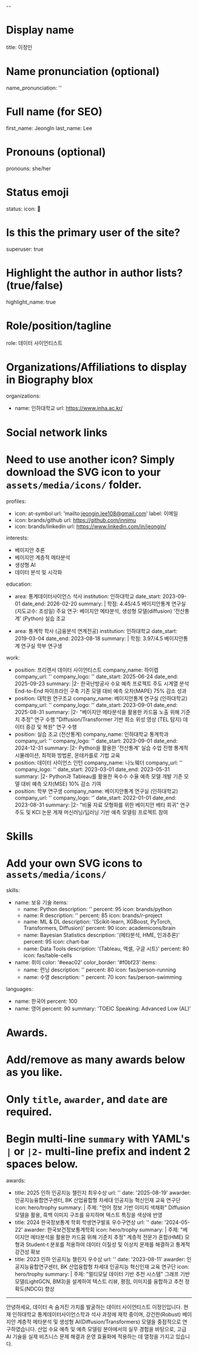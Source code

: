 --
# Display name
title: 이정인

# Name pronunciation (optional)
name_pronunciation: ''

# Full name (for SEO)
first_name: JeongIn
last_name: Lee

# Pronouns (optional)
pronouns: she/her

# Status emoji
status:
  icon: 🚀

# Is this the primary user of the site?
superuser: true

# Highlight the author in author lists? (true/false)
highlight_name: true

# Role/position/tagline
role: 데이터 사이언티스트

# Organizations/Affiliations to display in Biography blox
organizations:
  - name: 인하대학교
    url: https://www.inha.ac.kr/

# Social network links
# Need to use another icon? Simply download the SVG icon to your `assets/media/icons/` folder.
profiles:
  - icon: at-symbol
    url: 'mailto:jeongin.lee108@gmail.com'
    label: 이메일
  - icon: brands/github
    url: https://github.com/innimu
  - icon: brands/linkedin
    url: https://www.linkedin.com/in/jeongin/

interests:
  - 베이지안 추론
  - 베이지안 계층적 메타분석
  - 생성형 AI 
  - 데이터 분석 및 시각화

education:
  - area: 통계데이터사이언스 석사
    institution: 인하대학교
    date_start: 2023-09-01
    date_end: 2026-02-20
    summary: |
      학점: 4.45/4.5
      베이지안통계 연구실 (지도교수: 조성일)
      주요 연구: 베이지안 메타분석, 생성형 모델(diffusion)
      '전산통계' (Python) 실습 조교

  - area: 통계학 학사 (금융분석 연계전공)
    institution: 인하대학교
    date_start: 2019-03-04
    date_end: 2023-08-18
    summary: |
      학점: 3.97/4.5
      베이지안통계 연구실 학부 연구생

work:
  - position: 프리랜서 데이터 사이언티스트
    company_name: 하이렙
    company_url: ''
    company_logo: ''
    date_start: 2025-06-24
    date_end: 2025-09-23
    summary: |2-
      한국난방공사 수요 예측 프로젝트 주도
      시계열 분석 End-to-End 파이프라인 구축
      기존 모델 대비 예측 오차(MAPE) 75% 감소 성과
  - position: 대학원 연구조교
    company_name: 베이지안통계 연구실 (인하대학교)
    company_url: ''
    company_logo: ''
    date_start: 2023-09-01
    date_end: 2025-08-31
    summary: |2-
      "베이지안 메타분석을 활용한 카드뮴 노출 위해 기준치 추정" 연구 수행
      "Diffusion/Transformer 기반 희소 위성 영상 (TEL 탐지) 데이터 증강 및 복원" 연구 수행
  - position: 실습 조교 (전산통계)
    company_name: 인하대학교 통계학과
    company_url: ''
    company_logo: ''
    date_start: 2023-09-01
    date_end: 2024-12-31
    summary: |2-
      Python을 활용한 '전산통계' 실습 수업 진행
      통계적 시뮬레이션, 최적화 방법론, 몬테카를로 기법 교육
  - position: 데이터 사이언스 인턴
    company_name: 나노웨더
    company_url: ''
    company_logo: ''
    date_start: 2023-03-01
    date_end: 2023-05-31
    summary: |2-
      Python과 Tableau를 활용한 옥수수 수율 예측 모델 개발
      기존 모델 대비 예측 오차(MSE) 10% 감소 기여
  - position: 학부 연구생
    company_name: 베이지안통계 연구실 (인하대학교)
    company_url: ''
    company_logo: ''
    date_start: 2022-01-01
    date_end: 2023-08-31
    summary: |2-
      "비율 자료 모형화를 위한 베이지안 베타 회귀" 연구 주도 및 KCI 논문 게재
      머신러닝/딥러닝 기반 예측 모델링 프로젝트 참여

# Skills
# Add your own SVG icons to `assets/media/icons/`
skills:
  - name: 보유 기술
    items:
      - name: Python
        description: ''
        percent: 95
        icon: brands/python
      - name: R
        description: ''
        percent: 85
        icon: brands/r-project
      - name: ML & DL
        description: '(Scikit-learn, XGBoost, PyTorch, Transformers, Diffusion)'
        percent: 90
        icon: academicons/brain
      - name: Bayesian Statistics
        description: '(메타분석, HME, 인과추론)'
        percent: 95
        icon: chart-bar
      - name: Data Tools
        description: '(Tableau, 엑셀, 구글 시트)'
        percent: 80
        icon: fas/table-cells
  - name: 취미
    color: '#eeac02'
    color_border: '#f0bf23'
    items:
      - name: 런닝
        description: ''
        percent: 80
        icon: fas/person-running
      - name: 수영
        description: ''
        percent: 70
        icon: fas/person-swimming

languages:
  - name: 한국어
    percent: 100
  - name: 영어
    percent: 90
    summary: 'TOEIC Speaking: Advanced Low (AL)'

# Awards.
#   Add/remove as many awards below as you like.
#   Only `title`, `awarder`, and `date` are required.
#   Begin multi-line `summary` with YAML's `|` or `|2-` multi-line prefix and indent 2 spaces below.
awards:
  - title: 2025 인하 인공지능 챌린지 최우수상
    url: ''
    date: '2025-08-19'
    awarder: 인공지능융합연구센터, BK 산업융합형 차세대 인공지능 혁신인재 교육 연구단
    icon: hero/trophy
    summary: |
      주제: "언어 정보 기반 이미지 색채화"
      Diffusion 모델을 활용, 흑백 이미지 구조를 유지하며 텍스트 특징을 색상에 반영
  - title: 2024 한국정보통계 학회 학생연구발표 우수구연상
    url: ''
    date: '2024-05-22'
    awarder: 한국보건정보통계학회
    icon: hero/trophy
    summary: |
      주제: "베이지안 메타분석을 활용한 카드뮴 위해 기준치 추정"
      계층적 전문가 혼합(HME) 모형과 Student-t 분포를 적용하여 데이터 이질성 및 이상치 문제를 해결하고 통계적 강건성 확보
  - title: 2023 인하 인공지능 챌린지 우수상
    url: ''
    date: '2023-08-11'
    awarder: 인공지능융합연구센터, BK 산업융합형 차세대 인공지능 혁신인재 교육 연구단
    icon: hero/trophy
    summary: |
      주제: "멀티모달 데이터 기반 추천 시스템"
      그래프 기반 모델(LightGCN, BM3)을 설계하여 텍스트 리뷰, 평점, 이미지를 융합하고 추천 정확도(NDCG) 향상
---

안녕하세요, 데이터 속 숨겨진 가치를 발굴하는 데이터 사이언티스트 이정인입니다. 현재 인하대학교 통계데이터사이언스학과 석사 과정에 재학 중이며, 강건한(Robust) 베이지안 계층적 메타분석 및 생성형 AI(Diffusion/Transformers) 모델을 중점적으로 연구하였습니다. 산업 수요 예측 및 예측 모델링 분야에서의 실무 경험을 바탕으로, 고급 AI 기술을 실제 비즈니스 문제 해결과 운영 효율화에 적용하는 데 열정을 가지고 있습니다.